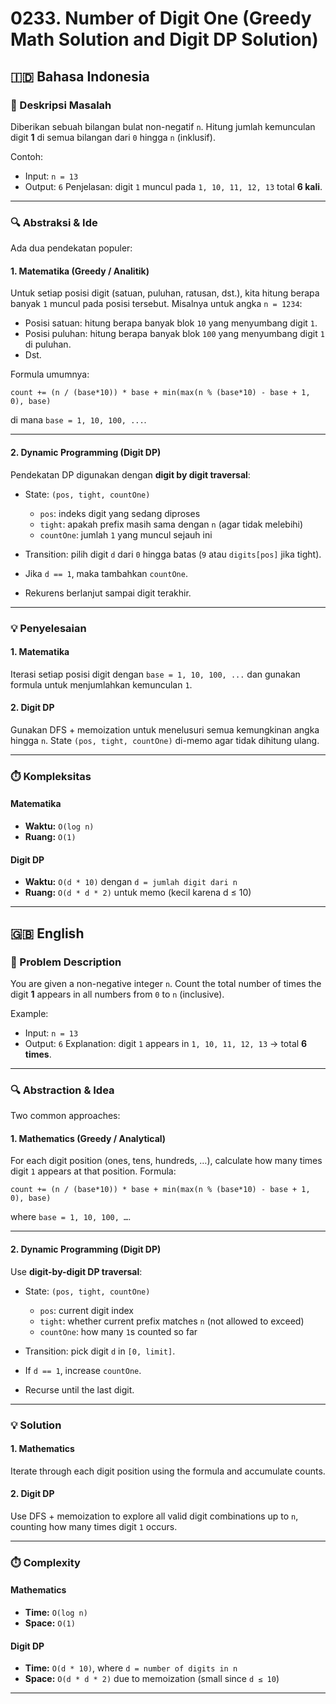 # 0233. Number of Digit One (Greedy Math Solution and Digit DP Solution)

## 🇮🇩 Bahasa Indonesia

### 📌 Deskripsi Masalah

Diberikan sebuah bilangan bulat non-negatif `n`.
Hitung jumlah kemunculan digit **1** di semua bilangan dari `0` hingga `n` (inklusif).

Contoh:

* Input: `n = 13`
* Output: `6`
  Penjelasan: digit `1` muncul pada `1, 10, 11, 12, 13` total **6 kali**.

---

### 🔍 Abstraksi & Ide

Ada dua pendekatan populer:

#### 1. Matematika (Greedy / Analitik)

Untuk setiap posisi digit (satuan, puluhan, ratusan, dst.), kita hitung berapa banyak `1` muncul pada posisi tersebut.
Misalnya untuk angka `n = 1234`:

* Posisi satuan: hitung berapa banyak blok `10` yang menyumbang digit `1`.
* Posisi puluhan: hitung berapa banyak blok `100` yang menyumbang digit `1` di puluhan.
* Dst.

Formula umumnya:

```
count += (n / (base*10)) * base + min(max(n % (base*10) - base + 1, 0), base)
```

di mana `base = 1, 10, 100, ...`.

---

#### 2. Dynamic Programming (Digit DP)

Pendekatan DP digunakan dengan **digit by digit traversal**:

* State: `(pos, tight, countOne)`

  * `pos`: indeks digit yang sedang diproses
  * `tight`: apakah prefix masih sama dengan `n` (agar tidak melebihi)
  * `countOne`: jumlah `1` yang muncul sejauh ini
* Transition: pilih digit `d` dari `0` hingga batas (`9` atau `digits[pos]` jika tight).
* Jika `d == 1`, maka tambahkan `countOne`.
* Rekurens berlanjut sampai digit terakhir.

---

### 💡 Penyelesaian

#### 1. Matematika

Iterasi setiap posisi digit dengan `base = 1, 10, 100, ...` dan gunakan formula untuk menjumlahkan kemunculan `1`.

#### 2. Digit DP

Gunakan DFS + memoization untuk menelusuri semua kemungkinan angka hingga `n`.
State `(pos, tight, countOne)` di-memo agar tidak dihitung ulang.

---

### ⏱️ Kompleksitas

#### Matematika

* **Waktu:** `O(log n)`
* **Ruang:** `O(1)`

#### Digit DP

* **Waktu:** `O(d * 10)` dengan `d = jumlah digit dari n`
* **Ruang:** `O(d * d * 2)` untuk memo (kecil karena d ≤ 10)

---

## 🇬🇧 English

### 📌 Problem Description

You are given a non-negative integer `n`.
Count the total number of times the digit **1** appears in all numbers from `0` to `n` (inclusive).

Example:

* Input: `n = 13`
* Output: `6`
  Explanation: digit `1` appears in `1, 10, 11, 12, 13` → total **6 times**.

---

### 🔍 Abstraction & Idea

Two common approaches:

#### 1. Mathematics (Greedy / Analytical)

For each digit position (ones, tens, hundreds, …), calculate how many times digit `1` appears at that position.
Formula:

```
count += (n / (base*10)) * base + min(max(n % (base*10) - base + 1, 0), base)
```

where `base = 1, 10, 100, …`.

---

#### 2. Dynamic Programming (Digit DP)

Use **digit-by-digit DP traversal**:

* State: `(pos, tight, countOne)`

  * `pos`: current digit index
  * `tight`: whether current prefix matches `n` (not allowed to exceed)
  * `countOne`: how many `1`s counted so far
* Transition: pick digit `d` in `[0, limit]`.
* If `d == 1`, increase `countOne`.
* Recurse until the last digit.

---

### 💡 Solution

#### 1. Mathematics

Iterate through each digit position using the formula and accumulate counts.

#### 2. Digit DP

Use DFS + memoization to explore all valid digit combinations up to `n`, counting how many times digit `1` occurs.

---

### ⏱️ Complexity

#### Mathematics

* **Time:** `O(log n)`
* **Space:** `O(1)`

#### Digit DP

* **Time:** `O(d * 10)`, where `d = number of digits in n`
* **Space:** `O(d * d * 2)` due to memoization (small since `d ≤ 10`)

---